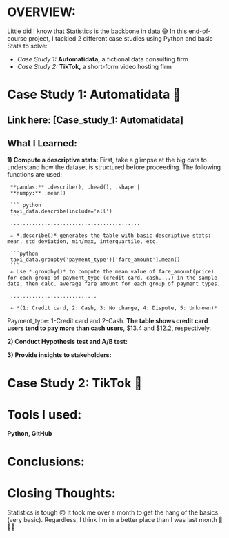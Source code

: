 # OVERVIEW:
Little did I know that Statistics is the backbone in data 😅 In this end-of-course project, I tackled 2 different case studies using Python and basic Stats to solve:
- *Case Study 1:* **Automatidata,** a fictional data consulting firm
- *Case Study 2:* **TikTok,** a short-form video hosting firm

# Case Study 1: Automatidata 🚕
## Link here: [Case_study_1: Automatidata]

## What I Learned:
  
  **1) Compute a descriptive stats:**
     First, take a glimpse at the big data to understand how the dataset is structured before proceeding. The following functions are used:
  
     **pandas:** .describe(), .head(), .shape | 
     **numpy:** .mean()
     
     ``` python
     taxi_data.describe(include='all')
     ```
     ..........................................
  
     ✍ *.describe()* generates the table with basic descriptive stats: mean, std deviation, min/max, interquartile, etc.

     ```python
     taxi_data.groupby('payment_type')['fare_amount'].mean()
     ```
     ✍ Use *.groupby()* to compute the mean value of fare_amount(price) for each group of payment_type (credit card, cash,...) in the sample data, then calc. average fare amount for each group of payment types.

     ............................

     ✍ *(1: Credit card, 2: Cash, 3: No charge, 4: Dispute, 5: Unknown)*
  
  Payment_type: 1-Credit card and 2-Cash. **The table shows credit card users tend to pay more than cash users**, $13.4 and $12.2, respectively.
     

  **2) Conduct Hypothesis test and A/B test:**

  
  **3) Provide insights to stakeholders:** 





# Case Study 2: TikTok 🎵




# Tools I used:
**Python, GitHub**

# Conclusions:

# Closing Thoughts:
Statistics is tough 🙃 It took me over a month to get the hang of the basics (very basic). Regardless, I think I'm in a better place than I was last month 🐌🐌🐌
